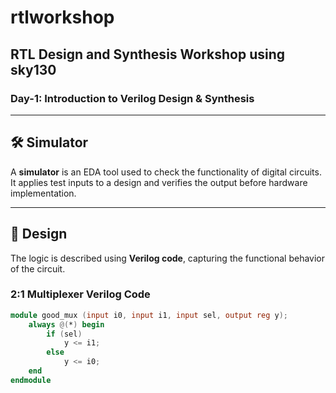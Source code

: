 # rtlworkshop

## RTL Design and Synthesis Workshop using sky130

### Day-1: Introduction to Verilog Design & Synthesis

---

## 🛠️ Simulator

A **simulator** is an EDA tool used to check the functionality of digital circuits. It applies test inputs to a design and verifies the output before hardware implementation.

---

## 🧠 Design

The logic is described using **Verilog code**, capturing the functional behavior of the circuit.

### 2:1 Multiplexer Verilog Code

```verilog
module good_mux (input i0, input i1, input sel, output reg y);
    always @(*) begin
        if (sel)
            y <= i1;
        else
            y <= i0;
    end
endmodule



